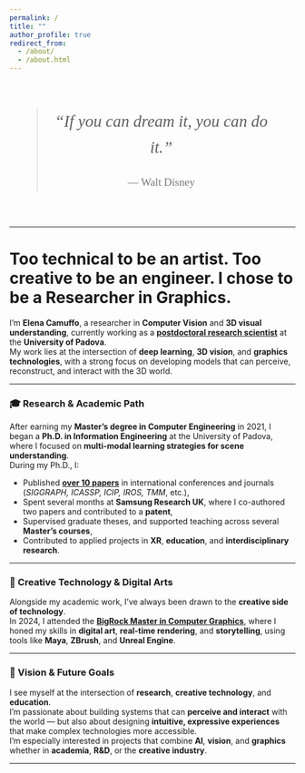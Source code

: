 ```yaml
---
permalink: /
title: ""
author_profile: true
redirect_from: 
  - /about/
  - /about.html
---
```


<div class="quote-page">
  <blockquote>
    “If you can dream it, you can do it.”
    <footer>— Walt Disney</footer>
  </blockquote>
</div>

---

<!--style>
.profile-container {
  float: left;
  margin-right: 30px;
  text-align: center;
  width: 150px;
}

.profile-pic {
  border-radius: 50%;
  width: 120px;
  height: 120px;
  object-fit: cover;
  margin-bottom: 10px;
  box-shadow: 0 0 5px rgba(0,0,0,0.1);
}

.social-icons-custom a {
  font-size: 1.1rem;
  margin: 0 6px;
  color: #555;
  text-decoration: none;
}

social-icons a:hover {
  color: #000;
}
</style>


<div class="profile-container">
  <img src="/images/bio-photo.jpg" class="profile-pic" alt="Elena Camuffo">
  
  <div class="social-icons-custom">
    <a href="https://github.com/elenacamuffo" target="_blank"><i class="fab fa-github"></i></a>
    <a href="https://scholar.google.com/citations?user=XXXXX" target="_blank"><i class="ai ai-google-scholar"></i></a>
    <a href="https://linkedin.com/in/yourprofile" target="_blank"><i class="fab fa-linkedin"></i></a>
  </div>
</div-->

<style>
  .quote-page {
  display: flex;
  justify-content: center;
  align-items: center;
  padding: 3rem;
  text-align: center;
  font-size: 1.8rem;
  font-style: italic;
  font-family: Georgia, serif;
}

.quote-page blockquote {
  max-width: 800px;
  margin: 0 auto;
  line-height: 1.6;
}

.quote-page footer {
  margin-top: 1.5rem;
  font-size: 1.2rem;
  font-style: normal;
  color: #777;
}
</style>

# Too technical to be an artist. Too creative to be an engineer. I chose to be a Researcher in Graphics.

I’m **Elena Camuffo**, a researcher in **Computer Vision** and **3D visual understanding**, currently working as a [**postdoctoral research scientist**](https://medialab.dei.unipd.it/members/elena-camuffo/) at the **University of Padova**.  
My work lies at the intersection of **deep learning**, **3D vision**, and **graphics technologies**, with a strong focus on developing models that can perceive, reconstruct, and interact with the 3D world.

---

### 🎓 Research & Academic Path

After earning my **Master’s degree in Computer Engineering** in 2021, I began a **Ph.D. in Information Engineering** at the University of Padova, where I focused on **multi-modal learning strategies for scene understanding**.  
During my Ph.D., I:

- Published [**over 10 papers**](publications) in international conferences and journals  
(*SIGGRAPH, ICASSP, ICIP, IROS, TMM*, etc.),
- Spent several months at **Samsung Research UK**, where I co-authored two papers and contributed to a **patent**,
- Supervised graduate theses, and supported teaching across several **Master’s courses**,
- Contributed to applied projects in **XR**, **education**, and **interdisciplinary research**.

---

### 🎨 Creative Technology & Digital Arts

Alongside my academic work, I’ve always been drawn to the **creative side of technology**.  
In 2024, I attended the [**BigRock Master in Computer Graphics**](portfolio), where I honed my skills in **digital art**, **real-time rendering**, and **storytelling**, using tools like **Maya**, **ZBrush**, and **Unreal Engine**.

---

### 🚀 Vision & Future Goals

I see myself at the intersection of **research**, **creative technology**, and **education**.  
I’m passionate about building systems that can **perceive and interact** with the world — but also about designing **intuitive, expressive experiences** that make complex technologies more accessible.  
I’m especially interested in projects that combine **AI**, **vision**, and **graphics** whether in **academia**, **R&D**, or the **creative industry**.

---